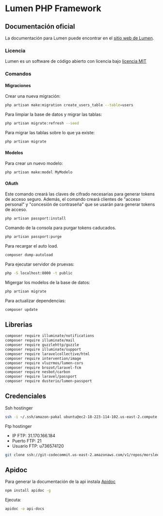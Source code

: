 # Lumen PHP Framework

## Documentación oficial

La documentación para Lumen puede encontrar en el [sitio web de Lumen](http://lumen.laravel.com/docs).

### Licencia

Lumen es un software de código abierto con licencia bajo [licencia MIT](http://opensource.org/licenses/MIT)

### Comandos

#### Migraciones

Crear una nueva migración:

```bash
php artisan make:migration create_users_table --table=users
```

Para limpiar la base de datos y migrar las tablas:

```bash
php artisan migrate:refresh --seed
```

Para migrar las tablas sobre lo que ya existe:

```bash
php artisan migrate
```

#### Modelos

Para crear un nuevo modelo:

```bash
php artisan make:model MyModelo
```

#### OAuth

Este comando creará las claves de cifrado necesarias para generar tokens de acceso seguro. Además, el comando creará clientes de "acceso personal" y "concesión de contraseña" que se usarán para generar tokens de acceso.

```bash
php artisan passport:install
```

Comando de la consola para purgar tokens caducados.

```bash
php artisan passport:purge
```

Para recargar el auto load.

```bash
composer dump-autoload
```

Para ejecutar servidor de pruevas:

```bash
php -S localhost:8000 -t public
```

Migergar los modelos de la base de datos:

```bash
php artisan migrate
```

Para actualizar dependencias:

```bash
composer update
```

## Librerias

```bash
composer require illuminate/notifications
composer require illuminate/mail
composer require guzzlehttp/guzzle
composer require illuminate/support
composer require laravelcollective/html
composer require intervention/image
composer require vluzrmos/lumen-cors
composer require brozot/laravel-fcm
composer require nesbot/carbon
composer require laravel/passport
composer require dusterio/lumen-passport
```

## Credenciales

Ssh hostinger

```bash
ssh -i ~/.ssh/amazon-pakal ubuntu@ec2-18-223-114-102.us-east-2.compute.amazonaws.com
```

Ftp hostinger

* IP FTP: 31.170.166.184
* Puerto FTP: 21
* Usuario FTP: u736574120

```bash
git clone ssh://git-codecommit.us-east-2.amazonaws.com/v1/repos/morsleep_back
```

## Apidoc

Para generar la documentación de la api instala [Apidoc](http://apidocjs.com/)

```bash
npm install apidoc -g
```

Ejecuta:

```bash
apidoc -o api-docs
```
